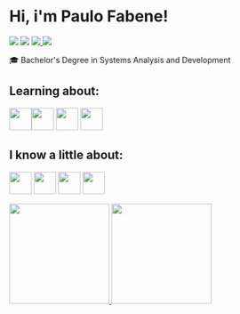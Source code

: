 # Hi, i'm Paulo Fabene! 
<div>
<a href="https://instagram.com/paulofabene" target="_blank"><img src="https://img.shields.io/badge/-Instagram-%23E4405F?style=for-the-badge&logo=instagram&logoColor=white" target="_blank"></a>
<a href="https://www.twitch.tv/fabenejr" target="_blank"><img src="https://img.shields.io/badge/Twitch-9146FF?style=for-the-badge&logo=twitch&logoColor=white" target="_blank"></a>
<a href="fabenejunior@hotmail.com" target="_blank"><img src="https://img.shields.io/badge/Outlook-0078D4?style=for-the-badge&logo=microsoft-outlook&logoColor=white"</a>
<a href="https://www.linkedin.com/in/paulofabene" target="_blank"><img src="https://img.shields.io/badge/-LinkedIn-%230077B5?style=for-the-badge&logo=linkedin&logoColor=white" target="_blank"></a>   
</div>

🎓  Bachelor's Degree in Systems Analysis and Development


##  Learning about:
 <img src="https://cdn.jsdelivr.net/gh/devicons/devicon/icons/nodejs/nodejs-original.svg" widht=40 height=40 /><img src="https://cdn.jsdelivr.net/gh/devicons/devicon/icons/react/react-original.svg" widht=40 height=40 /> <img src="https://cdn.jsdelivr.net/gh/devicons/devicon/icons/docker/docker-original.svg" widht=40 height=40/> 
            <img src="https://cdn.jsdelivr.net/gh/devicons/devicon/icons/typescript/typescript-original.svg" widht=40 height=40 />
       
## I know a little about:
<img src="https://cdn.jsdelivr.net/gh/devicons/devicon/icons/javascript/javascript-original.svg" widht=40 height=40 /> <img src="https://cdn.jsdelivr.net/gh/devicons/devicon/icons/html5/html5-original.svg" widht=40 height=40 /> <img src="https://cdn.jsdelivr.net/gh/devicons/devicon/icons/css3/css3-original.svg" widht=40 height=40 /> <img src="https://cdn.jsdelivr.net/gh/devicons/devicon/icons/mysql/mysql-original.svg" widht=40 height=40 />
          

<div>
<a href="https://github.com/fabenejr">
<img height="180em" src="https://github-readme-stats.vercel.app/api/top-langs/?username=fabenejr&layout=compact&langs_count=7&theme=dracula"/>
<img height="180em" src="https://github-readme-stats.vercel.app/api?username=fabenejr&show_icons=true&theme=dracula&include_all_commits=true&count_private=true"/>
</div>
  
